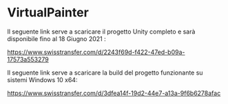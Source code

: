 # VirtualPainter

Il seguente link serve a scaricare il progetto Unity completo e sarà disponibile fino al 18 Giugno 2021 : 

https://www.swisstransfer.com/d/2243f69d-f422-47ed-b09a-17573a553279

Il seguente link serve a scaricare la build del progetto funzionante su sistemi Windows 10 x64:

https://www.swisstransfer.com/d/3dfea14f-19d2-44e7-a13a-9f6b6278afac
